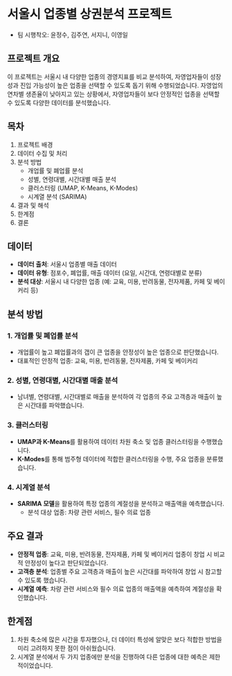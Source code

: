 # 서울시 업종별 상권분석 프로젝트
- 팀 시행착오: 윤정수, 김주연, 서지니, 이영일

## 프로젝트 개요
이 프로젝트는 서울시 내 다양한 업종의 경영지표를 비교 분석하여, 자영업자들이 성장성과 진입 가능성이 높은 업종을 선택할 수 있도록 돕기 위해 수행되었습니다. 자영업의 연차별 생존율이 낮아지고 있는 상황에서, 자영업자들이 보다 안정적인 업종을 선택할 수 있도록 다양한 데이터를 분석했습니다.

## 목차
1. 프로젝트 배경
2. 데이터 수집 및 처리
3. 분석 방법
    - 개업률 및 폐업률 분석
    - 성별, 연령대별, 시간대별 매출 분석
    - 클러스터링 (UMAP, K-Means, K-Modes)
    - 시계열 분석 (SARIMA)
4. 결과 및 해석
5. 한계점
6. 결론

## 데이터
- **데이터 출처**: 서울시 업종별 매출 데이터
- **데이터 유형**: 점포수, 폐업률, 매출 데이터 (요일, 시간대, 연령대별로 분류)
- **분석 대상**: 서울시 내 다양한 업종 (예: 교육, 미용, 반려동물, 전자제품, 카페 및 베이커리 등)

## 분석 방법
### 1. 개업률 및 폐업률 분석
- 개업률이 높고 폐업률과의 갭이 큰 업종을 안정성이 높은 업종으로 판단했습니다.
- 대표적인 안정적 업종: 교육, 미용, 반려동물, 전자제품, 카페 및 베이커리

### 2. 성별, 연령대별, 시간대별 매출 분석
- 남녀별, 연령대별, 시간대별로 매출을 분석하여 각 업종의 주요 고객층과 매출이 높은 시간대를 파악했습니다.
  
### 3. 클러스터링
- **UMAP과 K-Means**를 활용하여 데이터 차원 축소 및 업종 클러스터링을 수행했습니다.
- **K-Modes**를 통해 범주형 데이터에 적합한 클러스터링을 수행, 주요 업종을 분류했습니다.

### 4. 시계열 분석
- **SARIMA 모델**을 활용하여 특정 업종의 계절성을 분석하고 매출액을 예측했습니다.
    - 분석 대상 업종: 차량 관련 서비스, 필수 의료 업종

## 주요 결과
- **안정적 업종**: 교육, 미용, 반려동물, 전자제품, 카페 및 베이커리 업종이 창업 시 비교적 안정성이 높다고 판단되었습니다.
- **고객층 분석**: 업종별 주요 고객층과 매출이 높은 시간대를 파악하여 창업 시 참고할 수 있도록 했습니다.
- **시계열 예측**: 차량 관련 서비스와 필수 의료 업종의 매출액을 예측하여 계절성을 확인했습니다.

## 한계점
1. 차원 축소에 많은 시간을 투자했으나, 더 데이터 특성에 알맞은 보다 적합한 방법을 미리 고려하지 못한 점이 아쉬웠습니다.
2. 시계열 분석에서 두 가지 업종에만 분석을 진행하여 다른 업종에 대한 예측은 제한적이었습니다.
